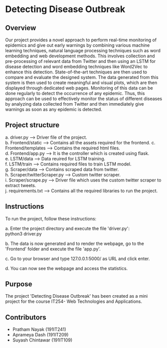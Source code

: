 # Detecting Disease Outbreak


## Overview
Our project provides a novel approach to perform real-time monitoring of epidemics and give out early warnings by combining various machine learning techniques, natural language processing techniques such as word embedding and web development methods. This involves collection and pre-processing of relevant data from Twitter and then using an LSTM for disease detection and word embedding techniques like Word2Vec to enhance this detection. State-of-the-art techniques are then used to compare and evaluate the designed system. The data generated from this system is then used to create meaningful and visual plots, which are then displayed through dedicated web pages. Monitoring of this data can be done regularly to detect the occurrence of any epidemic. Thus, this approach can be used to effectively monitor the status of different diseases by analyzing data collected from Twitter and then immediately give warnings as soon as any epidemic is detected.


## Project structure
a. driver.py			            --> Driver file of the project.  
b. Frontend/static   		      --> Contains all the assets required for the frontend.
c. Frontend/templates		      --> Contains the required html files.  
d. Frontend/app.py		        --> It is the controller which is created using flask.  
e. LSTM/data			            --> Data reuired for LSTM training.  
f. LSTM/train			            --> Contains required files to train LSTM model.  
g. Scraper/data			          --> Contains scraped data from twitter.  
h. Scraper/twitterScraper.py	--> Custom twitter scraper.  
i. Scraper/scrape.py		      --> Driver file which uses the custom twitter scraper to extract tweets.  
j. requirements.txt		        --> Contains all the required libraries to run the project.


## Instructions
To run the project, follow these instructions:

a. Enter the project directory and execute the file 'driver.py':  
   python3 driver.py
   
b. The data is now generated and to render the webpage, go to the 'Frontend' folder and execute the file 'app.py'.

c. Go to your browser and type 127.0.0.1:5000/ as URL and click enter.

d. You can now see the webpage and access the statistics.


## Purpose
The project 'Detecting Disease Outbreak' has been created as a mini project for the course IT254- Web Technologies and Applications.


## Contributors
- Pratham Nayak     	(191IT241)
- Aprameya Dash     	(191IT209)
- Suyash Chintawar  	(191IT109)
